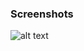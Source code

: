### Screenshots

![alt text](https://github.com/andreiseverin/WeaponMod-guns-backup/blob/main/Plugins/wpn_mossin/Mossin%20Nagant.png?raw=true)
